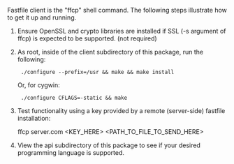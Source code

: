 Fastfile client is the "ffcp" shell command.  The following steps illustrate how to get it up and running.

1. Ensure OpenSSL and crypto libraries are installed if SSL (-s argument of ffcp) is expected to be supported.  (not required)

2. As root, inside of the client subdirectory of this package, run the following:

		./configure --prefix=/usr && make && make install

	Or, for cygwin:

		./configure CFLAGS=-static && make

3. Test functionality using a key provided by a remote (server-side) fastfile installation:

	ffcp server.com <KEY_HERE> <PATH_TO_FILE_TO_SEND_HERE>

4. View the api subdirectory of this package to see if your desired programming language is supported.
